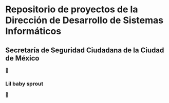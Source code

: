 # Repositorio de proyectos de la Dirección de Desarrollo de Sistemas Informáticos
## Secretaría de Seguridad Ciudadana de la Ciudad de México


🌱
### Lil baby sprout
🗿


<!---
srblackcode/srblackcode is a ✨ special ✨ repository because its `README.md` (this file) appears on your GitHub profile.
You can click the Preview link to take a look at your changes.
--->
